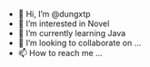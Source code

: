 - 👋 Hi, I’m @dungxtp
- 👀 I’m interested in Novel
- 🌱 I’m currently learning Java
- 💞️ I’m looking to collaborate on ...
- 📫 How to reach me ...

<!---
dungxtp/dungxtp is a ✨ special ✨ repository because its `README.md` (this file) appears on your GitHub profile.
You can click the Preview link to take a look at your changes.
--->
